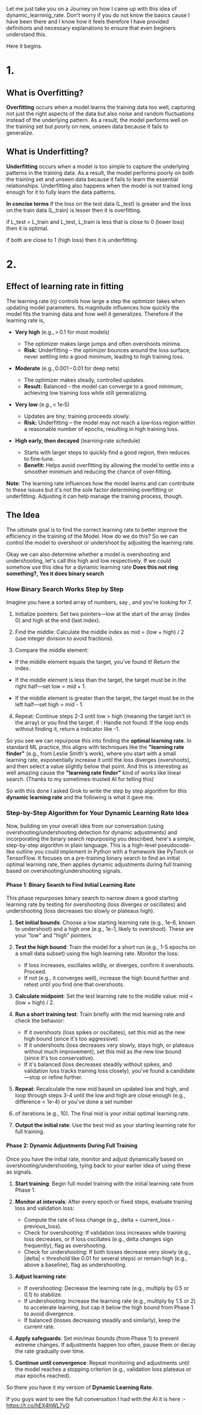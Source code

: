 Let me just take you on a Journey on how I came up with this idea of dynamic_learninig_rate.
Don't worry if you do not know the basics cause I have been there and I know how it feels therefore I have provided definitions
and necessary explanations to ensure that even beginers understand this.

Here it begins.

# 1.
## **What is Overfitting?**
**Overfitting** occurs when a model learns the training data too well, capturing not just the right aspects of the data but 
also noise and random fluctuations instead of the underlying pattern. As a result, the model performs well on the training 
set but poorly on new, unseen data because it fails to generalize.

## **What is Underfitting?**
**Underfitting** occurs when a model is too simple to capture the underlying patterns in the training data. As a result, the 
model performs poorly on both the training set and unseen data because it fails to learn the essential relationships.
Underfitting also happens when the model is not trained long enough for it to fully learn the data patterns.

**In concise terms**
If the loss on the test data (L_test) is greater and the loss on the train data (L_train) is lesser then it is overfitting.

if L_test = L_train and L_test, L_train is less that is close to 0 (lower loss) then it is optimal.

if both are close to 1 (high loss) then it is underfitting.

# 2.
## **Effect of learning rate in fitting**
The learning rate (η) controls how large a step the optimizer takes when updating model parameters. Its magnitude
influences how quickly the model fits the training data and how well it generalizes.
Therefore if the learning rate is,
- **Very high** (e.g., > 0.1 for most models)  
    - The optimizer makes large jumps and often overshoots minima.  
    - **Risk:** Underfitting – the optimizer bounces around the loss surface, never settling into a good minimum, leading to high training loss.

- **Moderate** (e.g., 0.001 – 0.01 for deep nets)  
    - The optimizer makes steady, controlled updates.  
    - **Result:** Balanced – the model can converge to a good minimum, achieving low training loss while still generalizing.

- **Very low** (e.g., < 1e‑5)  
    - Updates are tiny; training proceeds slowly.  
    - **Risk:** Underfitting – the model may not reach a low‑loss region within a reasonable number of epochs, resulting in high training loss.

- **High early, then decayed** (learning‑rate schedule)  
    - Starts with larger steps to quickly find a good region, then reduces to fine‑tune.  
    - **Benefit:** Helps avoid overfitting by allowing the model to settle into a smoother minimum and reducing the chance of over‑fitting.

**Note**: The learning rate influences how the model learns and can contribute to these issues but it's not the sole factor determining overfitting
or underfitting. Adjusting it can help manage the training process, though.

## **The Idea**
The ultimate goal is to find the correct learning rate to better improve the efficiency in the training of the Model. How do we do this?
So we can control the model to overshoot or undershoot by adjusting the learning rate. 

Okay we can also determine whether a model is overshooting and undershooting, let's call this high and low respectively.
If we could somehow use this idea for a dynamic learning rate
**Does this not ring something?, Yes it does binary search**

### **How Binary Search Works Step by Step**
Imagine you have a sorted array of numbers, say , and you're looking for 7.

1. Initialize pointers: Set two pointers—low at the start of the array (index 0) and high at the end (last index).

2. Find the middle: Calculate the middle index as mid = (low + high) / 2 (use integer division to avoid fractions).

3. Compare the middle element:

  - If the middle element equals the target, you've found it! Return the index.

  - If the middle element is less than the target, the target must be in the right half—set low = mid + 1.

  - If the middle element is greater than the target, the target must be in the left half—set high = mid - 1.

4. Repeat: Continue steps 2-3 until low > high (meaning the target isn't in the array) or you find the target.
if :
  Handle not found: If the loop ends without finding it, return a indicator like -1.

So you see we can repurpose this into finding the **optimal learning rate**.
In standard ML practice, this aligns with techniques like the **"learning rate finder"** (e.g., from Leslie Smith's work), where you start with a small learning rate, 
exponentially increase it until the loss diverges (overshoots), and then select a value slightly below that point. And this is interesting as well amazing cause the **"learning rate finder"** 
kind of works like linear search. 
(Thanks to my sometimes-trusted AI for telling this)



So with this done I asked Grok to write the step by step algorithm for this **dynamic learning rate** and the following is what it gave me.
### Step-by-Step Algorithm for Your Dynamic Learning Rate Idea
Now, building on your overall idea from our conversation (using overshooting/undershooting detection for dynamic adjustments) and incorporating the binary search repurposing you described, 
here's a simple, step-by-step algorithm in plain language. This is a high-level pseudocode-like outline you could implement in Python with a framework like PyTorch or TensorFlow. It focuses 
on a pre-training binary search to find an initial optimal learning rate, then applies dynamic adjustments during full training based on overshooting/undershooting signals.

#### Phase 1: Binary Search to Find Initial Learning Rate
This phase repurposes binary search to narrow down a good starting learning rate by testing for overshooting (loss diverges or oscillates) and undershooting (loss decreases too slowly or 
plateaus high).

1. **Set initial bounds**: Choose a low starting learning rate (e.g., 1e-6, known to undershoot) and a high one (e.g., 1e-1, likely to overshoot). These are your "low" and "high" pointers.

2. **Test the high bound**: Train the model for a short run (e.g., 1-5 epochs on a small data subset) using the high learning rate. Monitor the loss:
   - If loss increases, oscillates wildly, or diverges, confirm it overshoots. Proceed.
   - If not (e.g., it converges well), increase the high bound further and retest until you find one that overshoots.

3. **Calculate midpoint**: Set the test learning rate to the middle value: mid = (low + high) / 2.

4. **Run a short training test**: Train briefly with the mid learning rate and check the behavior:
   - If it overshoots (loss spikes or oscillates), set this mid as the new high bound (since it's too aggressive).
   - If it undershoots (loss decreases very slowly, stays high, or plateaus without much improvement), set this mid as the new low bound (since it's too conservative).
   - If it's balanced (loss decreases steadily without spikes, and validation loss tracks training loss closely), you've found a candidate—stop or refine further.

5. **Repeat**: Recalculate the new mid based on updated low and high, and loop through steps 3-4 until the low and high are close enough (e.g., difference < 1e-4) or you've done a set number
6. of iterations (e.g., 10). The final mid is your initial optimal learning rate.

7. **Output the initial rate**: Use the best mid as your starting learning rate for full training.

#### Phase 2: Dynamic Adjustments During Full Training
Once you have the initial rate, monitor and adjust dynamically based on overshooting/undershooting, tying back to your earlier idea of using these as signals.

1. **Start training**: Begin full model training with the initial learning rate from Phase 1.

2. **Monitor at intervals**: After every epoch or fixed steps, evaluate training loss and validation loss:
   - Compute the rate of loss change (e.g., delta = current_loss - previous_loss).
   - Check for overshooting: If validation loss increases while training loss decreases, or if loss oscillates (e.g., delta changes sign frequently), flag as overshooting.
   - Check for undershooting: If both losses decrease very slowly (e.g., |delta| < threshold like 0.01 for several steps) or remain high (e.g., above a baseline), flag as undershooting.

3. **Adjust learning rate**:
   - If overshooting: Decrease the learning rate (e.g., multiply by 0.5 or 0.1) to stabilize.
   - If undershooting: Increase the learning rate (e.g., multiply by 1.5 or 2) to accelerate learning, but cap it below the high bound from Phase 1 to avoid divergence.
   - If balanced (losses decreasing steadily and similarly), keep the current rate.

4. **Apply safeguards**: Set min/max bounds (from Phase 1) to prevent extreme changes. If adjustments happen too often, pause them or decay the rate gradually over time.

5. **Continue until convergence**: Repeat monitoring and adjustments until the model reaches a stopping criterion (e.g., validation loss plateaus or max epochs reached).


So there you have it my version of **Dynamic Learning Rate**.

If you guys want to see the full conversation I had with the AI it is here :- https://t.co/hEX4hWL7vO

